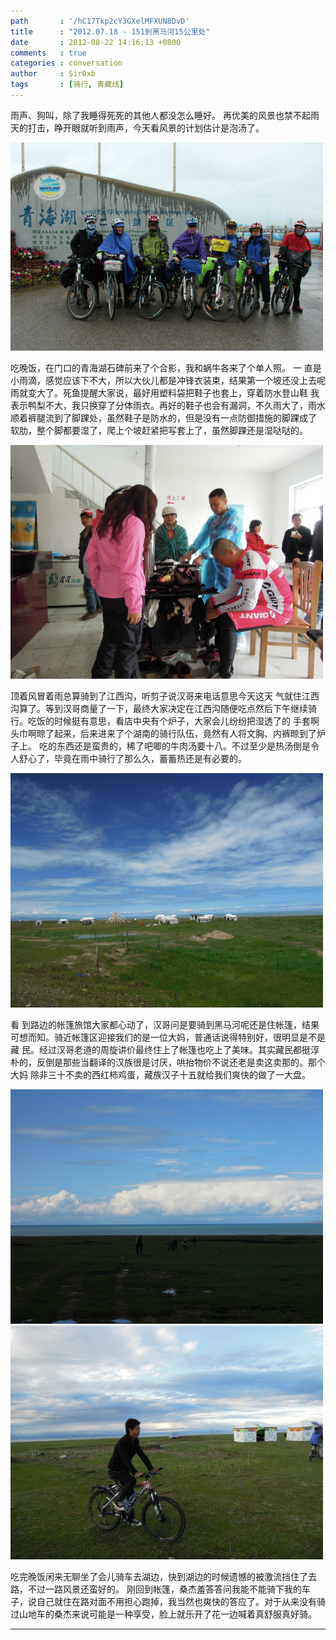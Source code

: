 ```yaml
---
path       : '/hC17Tkp2cY3GXelMFXUN8DvD'
title      : "2012.07.18 - 151到黑马河15公里处"
date       : 2012-08-22 14:16:13 +0800
comments   : true
categories : conversation
author     : Sir0xb
tags       : [骑行, 青藏线]
---
```


雨声、狗叫，除了我睡得死死的其他人都没怎么睡好。
再优美的风景也禁不起雨天的打击，睁开眼就听到雨声，今天看风景的计划估计是泡汤了。

<img src="/images/2012/2012-08-22-141613-1.jpg" width="500" />

<!--more-->

吃晚饭，在门口的青海湖石碑前来了个合影，我和蜗牛各来了个单人照。
一 直是小雨滴，感觉应该下不大，所以大伙儿都是冲锋衣装束，结果第一个坡还没上去呢雨就变大了。死鱼提醒大家说，最好用塑料袋把鞋子也套上，穿着防水登山鞋 我表示鸭梨不大，我只换穿了分体雨衣。再好的鞋子也会有漏洞，不久雨大了，雨水顺着裤腿流到了脚踝处，虽然鞋子是防水的，但是没有一点防御措施的脚踝成了 软肋，整个脚都要湿了，爬上个坡赶紧把写套上了，虽然脚踝还是湿哒哒的。

<img src="/images/2012/2012-08-22-141613-2.jpg" width="500" />

顶着风冒着雨总算骑到了江西沟，听剪子说汉哥来电话意思今天这天 气就住江西沟算了。等到汉哥商量了一下，最终大家决定在江西沟随便吃点然后下午继续骑行。吃饭的时候挺有意思，看店中央有个炉子，大家会儿纷纷把湿透了的 手套啊头巾啊晾了起来，后来进来了个湖南的骑行队伍，竟然有人将文胸、内裤晾到了炉子上。
吃的东西还是蛮贵的，稀了吧唧的牛肉汤要十八。不过至少是热汤倒是令人舒心了，毕竟在雨中骑行了那么久，蓄蓄热还是有必要的。

<img src="/images/2012/2012-08-22-141613-3.jpg" width="500" />

看 到路边的帐篷旅馆大家都心动了，汉哥问是要骑到黑马河呢还是住帐篷，结果可想而知。骑近帐篷区迎接我们的是一位大妈，普通话说得特别好，很明显是不是藏 民。经过汉哥老道的周旋讲价最终住上了帐篷也吃上了美味。其实藏民都挺淳朴的，反倒是那些当翻译的汉族很是讨厌，哄抬物价不说还老是卖这卖那的。那个大妈 除非三十不卖的西红柿鸡蛋，藏族汉子十五就给我们爽快的做了一大盘。

<img src="/images/2012/2012-08-22-141613-4.jpg" width="500" />

<img src="/images/2012/2012-08-22-141613-5.jpg" width="500" />

吃完晚饭闲来无聊坐了会儿骑车去湖边，快到湖边的时候遗憾的被激流挡住了去路，不过一路风景还蛮好的。
刚回到帐篷，桑杰羞答答问我能不能骑下我的车子，说自己就住在路对面不用担心跑掉，我当然也爽快的答应了。对于从来没有骑过山地车的桑杰来说可能是一种享受，脸上就乐开了花一边喊着真舒服真好骑。

***
